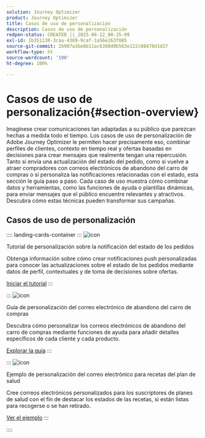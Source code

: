 ```yaml
---
solution: Journey Optimizer
product: Journey Optimizer
title: Casos de uso de personalización
description: Casos de uso de personalización
redpen-status: CREATED_||_2025-08-12_00-35-09
exl-id: 1b351130-3caa-4389-9caf-1a56e263f085
source-git-commit: 2b907a3be8b11ac6308d0b563e122c88478d1d37
workflow-type: ht
source-wordcount: '190'
ht-degree: 100%

---
```


# Casos de uso de personalización{#section-overview}

Imagínese crear comunicaciones tan adaptadas a su público que parezcan hechas a medida todo el tiempo. Los casos de uso de personalización de Adobe Journey Optimizer le permiten hacer precisamente eso, combinar perfiles de clientes, contexto en tiempo real y ofertas basadas en decisiones para crear mensajes que realmente tengan una repercusión. Tanto si envía una actualización del estado del pedido, como si vuelve a atraer compradores con correos electrónicos de abandono del carro de compras o si personaliza las notificaciones relacionadas con el estado, esta sección le guía paso a paso. Cada caso de uso muestra cómo combinar datos y herramientas, como las funciones de ayuda o plantillas dinámicas, para enviar mensajes que el público encuentre relevantes y atractivos. Descubra cómo estas técnicas pueden transformar sus campañas.

## Casos de uso de personalización

:::: landing-cards-container
:::
![icon](https://cdn.experienceleague.adobe.com/icons/circle-play.svg)

Tutorial de personalización sobre la notificación del estado de los pedidos

Obtenga información sobre cómo crear notificaciones push personalizadas para conocer las actualizaciones sobre el estado de los pedidos mediante datos de perfil, contextuales y de toma de decisiones sobre ofertas.

[Iniciar el tutorial](../using/personalization/personalization-use-case.md)
:::

:::
![icon](https://cdn.experienceleague.adobe.com/icons/bullseye.svg)

Guía de personalización del correo electrónico de abandono del carro de compras

Descubra cómo personalizar los correos electrónicos de abandono del carro de compras mediante funciones de ayuda para añadir detalles específicos de cada cliente y cada producto.

[Explorar la guía](../using/personalization/personalization-use-case-helper-functions.md)
:::

:::
![icon](https://cdn.experienceleague.adobe.com/icons/bullseye.svg)

Ejemplo de personalización del correo electrónico para recetas del plan de salud

Cree correos electrónicos personalizados para los suscriptores de planes de salud con el fin de destacar los estados de las recetas, si están listas para recogerse o se han retirado.

[Ver el ejemplo](../using/personalization/perso-uc-plan-prescriptions.md)
:::

::::
